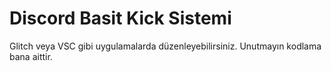 # Discord Basit Kick Sistemi

Glitch veya VSC gibi uygulamalarda düzenleyebilirsiniz. Unutmayın kodlama bana aittir.
